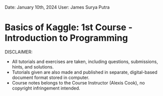 Date: January 10th, 2024
User: James Surya Putra

# Basics of Kaggle: 1st Course - Introduction to Programming

DISCLAIMER:
- All tutorials and exercises are taken, including questions, submissions, hints, and solutions.
- Tutorials given are also made and published in separate, digital-based document format stored in computer.
- Course notes belongs to the Course Instructor (Alexis Cook), no copyright infringement intended.
